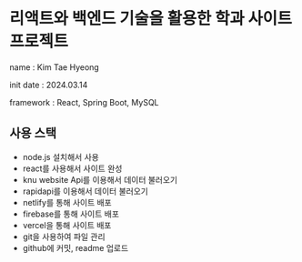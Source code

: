 # 리액트와 백엔드 기술을 활용한 학과 사이트 프로젝트

name : Kim Tae Hyeong

init date : 2024.03.14

framework : React, Spring Boot, MySQL

## 사용 스택
 - node.js 설치해서 사용
 - react를 사용해서 사이트 완성
 - knu website Api를 이용해서 데이터 불러오기
 - rapidapi를 이용해서 데이터 불러오기
 - netlify를 통해 사이트 배포
 - firebase를 통해 사이트 배포
 - vercel을 통해 사이트 배포
 - git을 사용하여 파일 관리
 - github에 커밋, readme 업로드
